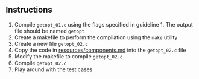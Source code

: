 ## Instructions
1. Compile `getopt_01.c` using the flags specified in guideline 1. The output file should be named `getopt`
2. Create a makefile to perform the compilation using the `make` utility
3. Create a new file `getopt_02.c`
4. Copy the code in [resources/components.md](https://github.com/Berthran/C_Lessons/blob/main/getopt/resources/components.md) into the `getopt_02.c` file
5. Modify the makefile to compile `getopt_02.c`
6. Compile `getopt_02.c`
7. Play around with the test cases
